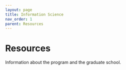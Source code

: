 ```yaml
---
layout: page
title: Information Science
nav_order: 1
parent: Resources
---
```


# Resources

Information about the program and the graduate school.